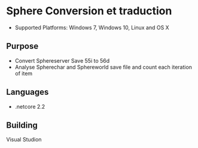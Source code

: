 # Sphere Conversion et traduction

* Supported Platforms: Windows 7, Windows 10, Linux and OS X

## Purpose
* Convert Sphereserver Save 55i to 56d
* Analyse Spherechar and Sphereworld save file and count each iteration of item

## Languages

* .netcore 2.2

## Building

Visual Studion

